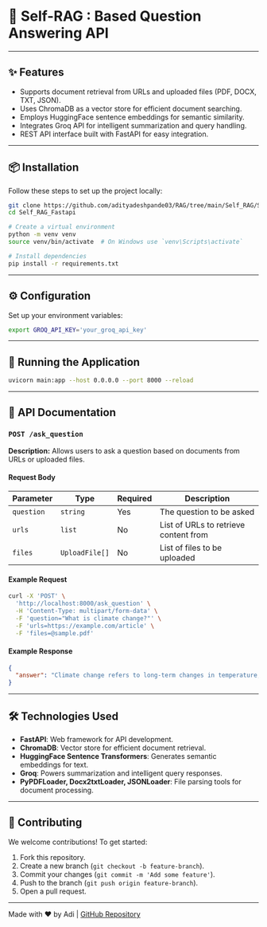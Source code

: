 # 📄 Self-RAG : Based Question Answering API

---

## ✨ Features

- Supports document retrieval from URLs and uploaded files (PDF, DOCX, TXT, JSON).
- Uses ChromaDB as a vector store for efficient document searching.
- Employs HuggingFace sentence embeddings for semantic similarity.
- Integrates Groq API for intelligent summarization and query handling.
- REST API interface built with FastAPI for easy integration.

---

## 📦 Installation

Follow these steps to set up the project locally:

```sh
git clone https://github.com/adityadeshpande03/RAG/tree/main/Self_RAG/Self_RAG_Fastapi
cd Self_RAG_Fastapi

# Create a virtual environment
python -m venv venv
source venv/bin/activate  # On Windows use `venv\Scripts\activate`

# Install dependencies
pip install -r requirements.txt
```

---

## ⚙️ Configuration

Set up your environment variables:

```sh
export GROQ_API_KEY='your_groq_api_key'
```

---

## 🚀 Running the Application

```sh
uvicorn main:app --host 0.0.0.0 --port 8000 --reload
```

---

## 📌 API Documentation

### `POST /ask_question`

**Description:** Allows users to ask a question based on documents from URLs or uploaded files.

#### Request Body

| Parameter  | Type           | Required | Description                           |
| ---------- | -------------- | -------- | ------------------------------------- |
| `question` | `string`       | Yes      | The question to be asked              |
| `urls`     | `list`         | No       | List of URLs to retrieve content from |
| `files`    | `UploadFile[]` | No       | List of files to be uploaded          |

#### Example Request

```sh
curl -X 'POST' \
  'http://localhost:8000/ask_question' \
  -H 'Content-Type: multipart/form-data' \
  -F 'question="What is climate change?"' \
  -F 'urls=https://example.com/article' \
  -F 'files=@sample.pdf'
```

#### Example Response

```json
{
  "answer": "Climate change refers to long-term changes in temperature, precipitation, and other atmospheric conditions on Earth."
}
```

---

## 🛠️ Technologies Used

- **FastAPI**: Web framework for API development.
- **ChromaDB**: Vector store for efficient document retrieval.
- **HuggingFace Sentence Transformers**: Generates semantic embeddings for text.
- **Groq**: Powers summarization and intelligent query responses.
- **PyPDFLoader, Docx2txtLoader, JSONLoader**: File parsing tools for document processing.

---

## 🤝 Contributing

We welcome contributions! To get started:

1. Fork this repository.
2. Create a new branch (`git checkout -b feature-branch`).
3. Commit your changes (`git commit -m 'Add some feature'`).
4. Push to the branch (`git push origin feature-branch`).
5. Open a pull request.

---

Made with ❤️ by Adi | [GitHub Repository](https://github.com/adityadeshpande03/RAG/tree/main/Self_RAG/Self_RAG_Fastapi)

